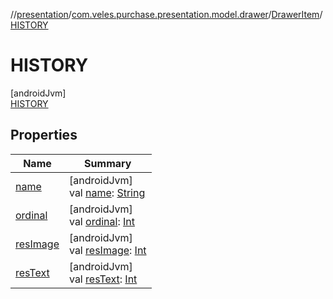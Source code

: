 //[presentation](../../../../index.md)/[com.veles.purchase.presentation.model.drawer](../../index.md)/[DrawerItem](../index.md)/[HISTORY](index.md)

# HISTORY

[androidJvm]\
[HISTORY](index.md)

## Properties

| Name | Summary |
|---|---|
| [name](../../../com.veles.purchase.presentation.presentation.mvvm.pip/-video-control/-s-w-i-t-c-h/index.md#-372974862%2FProperties%2F-646359276) | [androidJvm]<br>val [name](../../../com.veles.purchase.presentation.presentation.mvvm.pip/-video-control/-s-w-i-t-c-h/index.md#-372974862%2FProperties%2F-646359276): [String](https://kotlinlang.org/api/latest/jvm/stdlib/kotlin/-string/index.html) |
| [ordinal](../../../com.veles.purchase.presentation.presentation.mvvm.pip/-video-control/-s-w-i-t-c-h/index.md#-739389684%2FProperties%2F-646359276) | [androidJvm]<br>val [ordinal](../../../com.veles.purchase.presentation.presentation.mvvm.pip/-video-control/-s-w-i-t-c-h/index.md#-739389684%2FProperties%2F-646359276): [Int](https://kotlinlang.org/api/latest/jvm/stdlib/kotlin/-int/index.html) |
| [resImage](../res-image.md) | [androidJvm]<br>val [resImage](../res-image.md): [Int](https://kotlinlang.org/api/latest/jvm/stdlib/kotlin/-int/index.html) |
| [resText](../res-text.md) | [androidJvm]<br>val [resText](../res-text.md): [Int](https://kotlinlang.org/api/latest/jvm/stdlib/kotlin/-int/index.html) |
